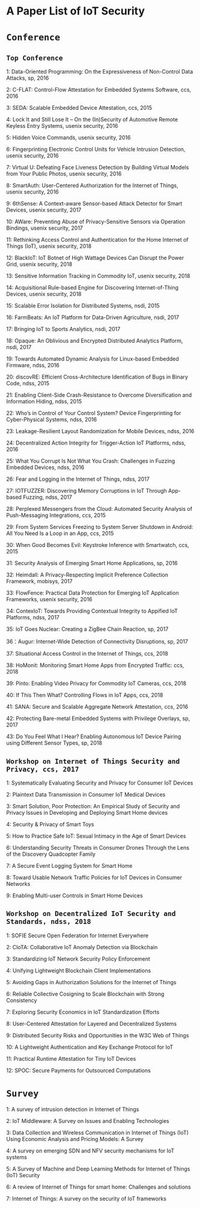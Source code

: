  A Paper List of IoT Security 
====
 # `Conference`
 ## `Top Conference`
  1: Data-Oriented Programming: On the Expressiveness of Non-Control Data Attacks, sp, 2016
  
  2: C-FLAT: Control-Flow Attestation for Embedded Systems Software, ccs, 2016
  
  3: SEDA: Scalable Embedded Device Attestation, ccs, 2015
  
  4: Lock It and Still Lose It – On the (In)Security of Automotive Remote Keyless Entry Systems, usenix security, 2016
  
  5: Hidden Voice Commands, usenix security, 2016
  
  6: Fingerprinting Electronic Control Units for Vehicle Intrusion Detection, usenix security, 2016
  
  7: Virtual U: Defeating Face Liveness Detection by Building Virtual Models from Your Public Photos, usenix security, 2016
  
  8: SmartAuth: User-Centered Authorization for the Internet of Things, usenix security, 2016
  
  9: 6thSense: A Context-aware Sensor-based Attack Detector for Smart Devices, usenix security, 2017
 
  10: AWare: Preventing Abuse of Privacy-Sensitive Sensors via Operation Bindings, usenix security, 2017
  
  11: Rethinking Access Control and Authentication for the Home Internet of Things (IoT), usenix security, 2018
  
  12: BlackIoT: IoT Botnet of High Wattage Devices Can Disrupt the Power Grid, usenix security, 2018
  
  13: Sensitive Information Tracking in Commodity IoT, usenix security, 2018
  
  14: Acquisitional Rule-based Engine for Discovering Internet-of-Thing Devices, usenix security, 2018
  
  15: Scalable Error Isolation for Distributed Systems, nsdi, 2015
  
  16: FarmBeats: An IoT Platform for Data-Driven Agriculture, nsdi, 2017
  
  17: Bringing IoT to Sports Analytics, nsdi, 2017
  
  18: Opaque: An Oblivious and Encrypted Distributed Analytics Platform, nsdi, 2017
  
  19: Towards Automated Dynamic Analysis for Linux-based Embedded Firmware, ndss, 2016
  
  20: discovRE: Efficient Cross-Architecture Identification of Bugs in Binary Code, ndss, 2015
  
  21: Enabling Client-Side Crash-Resistance to Overcome Diversification and Information Hiding, ndss, 2015
  
  22: Who’s in Control of Your Control System? Device Fingerprinting for Cyber-Physical Systems, ndss, 2016
  
  23: Leakage-Resilient Layout Randomization for Mobile Devices, ndss, 2016
  
  24: Decentralized Action Integrity for Trigger-Action IoT Platforms, ndss, 2016
  
  25: What You Corrupt Is Not What You Crash: Challenges in Fuzzing Embedded Devices, ndss, 2016
  
  26: Fear and Logging in the Internet of Things, ndss, 2017
  
  27: IOTFUZZER: Discovering Memory Corruptions in IoT Through App-based Fuzzing, ndss, 2017
  
  28: Perplexed Messengers from the Cloud: Automated Security Analysis of Push-Messaging Integrations, ccs, 2015
  
  29: From System Services Freezing to System Server Shutdown in Android: All You Need Is a Loop in an App, ccs, 2015
  
  30: When Good Becomes Evil: Keystroke Inference with Smartwatch, ccs, 2015
  
  31: Security Analysis of Emerging Smart Home Applications, sp, 2016
  
  32: Heimdall: A Privacy-Respecting Implicit Preference Collection Framework, mobisys, 2017
  
  33: FlowFence: Practical Data Protection for Emerging IoT Application Frameworks, usenix security, 2016
  
  34: ContexIoT: Towards Providing Contextual Integrity to Appified IoT Platforms, ndss, 2017
  
  35: IoT Goes Nuclear: Creating a ZigBee Chain Reaction, sp, 2017
  
  36：Augur: Internet-Wide Detection of Connectivity Disruptions, sp, 2017
  
  37: Situational Access Control in the Internet of Things, ccs, 2018
  
  38: HoMonit: Monitoring Smart Home Apps from Encrypted Traffic: ccs, 2018
  
  39: Pinto: Enabling Video Privacy for Commodity IoT Cameras, ccs, 2018
  
  40: If This Then What? Controlling Flows in IoT Apps, ccs, 2018
  
  41: SANA: Secure and Scalable Aggregate Network Attestation, ccs, 2016
  
  42: Protecting Bare-metal Embedded Systems with Privilege Overlays, sp, 2017
  
  43: Do You Feel What I Hear? Enabling Autonomous IoT Device Pairing using Different Sensor Types, sp, 2018

  ## `Workshop on Internet of Things Security and Privacy, ccs, 2017`
   1: Systematically Evaluating Security and Privacy for Consumer IoT Devices
   
   2: Plaintext Data Transmission in Consumer IoT Medical Devices
   
   3: Smart Solution, Poor Protection: An Empirical Study of Security and Privacy Issues in Developing and Deploying Smart Home devices
   
   4: Security & Privacy of Smart Toys
   
   5: How to Practice Safe IoT: Sexual Intimacy in the Age of Smart Devices
   
   6: Understanding Security Threats in Consumer Drones Through the Lens of the Discovery Quadcopter Family
   
   7: A Secure Event Logging System for Smart Home
   
   8: Toward Usable Network Traffic Policies for IoT Devices in Consumer Networks
   
   9: Enabling Multi-user Controls in Smart Home Devices
   
  ## `Workshop on Decentralized IoT Security and Standards, ndss, 2018`
   1: SOFIE Secure Open Federation for Internet Everywhere
   
   2: CIoTA: Collaborative IoT Anomaly Detection via Blockchain
   
   3: Standardizing IoT Network Security Policy Enforcement
   
   4: Unifying Lightweight Blockchain Client Implementations
   
   5: Avoiding Gaps in Authorization Solutions for the Internet of Things
   
   6: Reliable Collective Cosigning to Scale Blockchain with Strong Consistency
   
   7: Exploring Security Economics in IoT Standardization Efforts
   
   8: User-Centered Attestation for Layered and Decentralized Systems
   
   9: Distributed Security Risks and Opportunities in the W3C Web of Things
   
   10: A Lightweight Authentication and Key Exchange Protocol for IoT
   
   11: Practical Runtime Attestation for Tiny IoT Devices
   
   12: SPOC: Secure Payments for Outsourced Computations


# `Survey`
  1: A survey of intrusion detection in Internet of Things
  
  2: IoT Middleware: A Survey on Issues and Enabling Technologies
  
  3: Data Collection and Wireless Communication in Internet of Things (IoT) Using Economic Analysis and Pricing Models: A Survey
  
  4: A survey on emerging SDN and NFV security mechanisms for IoT systems
  
  5: A Survey of Machine and Deep Learning Methods for Internet of Things (IoT) Security
  
  6: A review of Internet of Things for smart home: Challenges and solutions
  
  7: Internet of Things: A survey on the security of IoT frameworks





